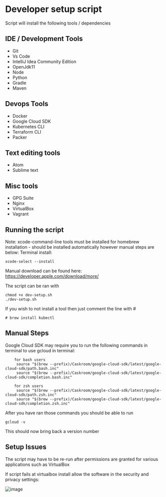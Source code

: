 # Developer setup script

Script will install the following tools / dependencies

## IDE / Development Tools
* Git
* Vs Code
* IntelliJ Idea Community Edition
* OpenJdk11 
* Node
* Python
* Gradle
* Maven

## Devops Tools
* Docker
* Google Cloud SDK
* Kubernetes CLI
* Terraform CLI
* Packer

## Text editing tools
* Atom
* Sublime text

## Misc tools
* GPG Suite
* Nginx
* VirtualBox
* Vagrant

## Running the script

Note: xcode-command-line tools must be installed for homebrew installation - should be installed automatically however manual steps are below:
Terminal install:
```
xcode-select --install
```
Manual download can be found here:
https://developer.apple.com/download/more/

The script can be ran with 
```
chmod +x dev-setup.sh
./dev-setup.sh
```
If you wish to not install a tool then just comment the line with #
```
# brew install kubectl
```

## Manual Steps
Google Cloud SDK may require you to run the following commands in terminal to use gcloud in terminal:
```
    for bash users
     source "$(brew --prefix)/Caskroom/google-cloud-sdk/latest/google-cloud-sdk/path.bash.inc"
     source "$(brew --prefix)/Caskroom/google-cloud-sdk/latest/google-cloud-sdk/completion.bash.inc"

    for zsh users
     source "$(brew --prefix)/Caskroom/google-cloud-sdk/latest/google-cloud-sdk/path.zsh.inc"
     source "$(brew --prefix)/Caskroom/google-cloud-sdk/latest/google-cloud-sdk/completion.zsh.inc"
```
After you have ran those commands you should be able to run
```
gcloud -v
```
This should now bring back a version number

## Setup Issues
The script may have to be re-run after permissions are granted for various applications such as VirtualBox

If script fails at virtualbox install allow the software in the security and privacy settings:

![image](https://user-images.githubusercontent.com/82884237/116546074-1817ee80-a8e9-11eb-9b74-96aeb82a737c.png)
